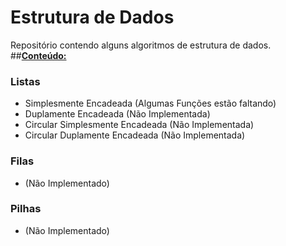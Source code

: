 # <b>Estrutura de Dados</b>
Repositório contendo alguns algoritmos de estrutura de dados.
##<b><u>Conteúdo:</u></b>
### <b>Listas</b>
* Simplesmente Encadeada (Algumas Funções estão faltando)
* Duplamente Encadeada (Não Implementada)
* Circular Simplesmente Encadeada (Não Implementada)
* Circular Duplamente Encadeada (Não Implementada)

### <b>Filas</b>
* (Não Implementado)

### <b>Pilhas</b>
* (Não Implementado)

